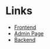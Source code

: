 # Links

- [Frontend](https://nextbookingfrontend.vercel.app/)
- [Admin Page](https://admim-next-booking.vercel.app/)
- [Backend](https://nextbooking-ten.vercel.app/)
